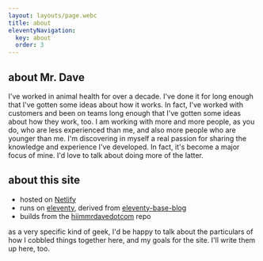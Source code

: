 ```yaml
---
layout: layouts/page.webc
title: about
eleventyNavigation:
  key: about
  order: 3
---
```


<section id="me">

## about Mr. Dave

I've worked in animal health for over a decade. I've done it for long enough that I've gotten some ideas about how it works. In fact, I've worked with customers and been on teams long enough that I've gotten some ideas about how they work, too. I am working with more and more people, as you do, who are less experienced than me, and also more people who are younger than me. I'm discovering in myself a real passion for sharing the knowledge and experience I've developed. In fact, it's become a major focus of mine. I'd love to talk about doing more of the latter.
</section>
<section id="site">

## about this site

- hosted on [Netlify](https://netlify.com)
- runs on [eleventy](https://www.11ty.dev/), derived from [eleventy-base-blog](https://github.com/hiimmrdave/eleventy-js-blog)
- builds from the [hiimmrdavedotcom](https://github.com/hiimmrdave/hiimmrdavedotcom) repo

as a very specific kind of geek, I'd be happy to talk about the particulars of how I cobbled things together here, and my goals for the site. I'll write them up here, too.

</section>
